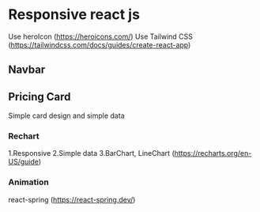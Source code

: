 # Responsive react js 
Use heroIcon (https://heroicons.com/)
Use Tailwind CSS (https://tailwindcss.com/docs/guides/create-react-app)

## Navbar

## Pricing Card 
Simple card design and simple data

### Rechart 
1.Responsive 
2.Simple data
3.BarChart, LineChart (https://recharts.org/en-US/guide)

### Animation
react-spring (https://react-spring.dev/)
